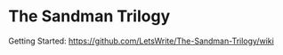 The Sandman Trilogy
===================

Getting Started:
https://github.com/LetsWrite/The-Sandman-Trilogy/wiki

